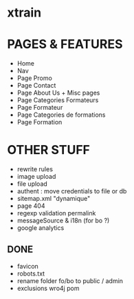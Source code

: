 xtrain
======

PAGES & FEATURES
================

- Home
- Nav
- Page Promo
- Page Contact
- Page About Us + Misc pages
- Page Categories Formateurs
- Page Formateur
- Page Categories de formations
- Page Formation

OTHER STUFF
===========

- rewrite rules
- image upload
- file upload
- authent : move credentials to file or db
- sitemap.xml "dynamique"
- page 404
- regexp validation permalink
- messageSource & i18n (for bo ?)
- google analytics

DONE
----

- favicon
- robots.txt
- rename folder fo/bo to public / admin
- exclusions wro4j pom